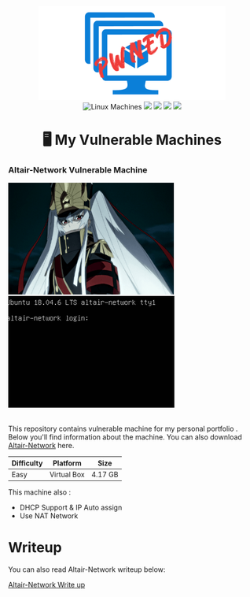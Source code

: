 <div id="header" align="center">
	<img width="380" height="190" src="/resources/img/vuln-machine.png"/>
</div>

<div align="center">
	<img src="https://img.shields.io/badge/linux-FCC624.svg?style=for-the-badge&logo=linux&logoColor=black" alt="Linux Machines"/>
	<img src="https://shields.io/badge/Virtualbox-183A61.svg?logo=virtualbox&style=for-the-badge&logoColor=white"/>
	<img src="https://shields.io/badge/vmware-607078.svg?logo=vmware&style=for-the-badge&logoColor=yellow"/>
	<img src="https://img.shields.io/badge/ubuntu-E95420.svg?style=for-the-badge&logo=ubuntu&logoColor=black"/>
	<img src="https://img.shields.io/badge/debian-A81D33.svg?style=for-the-badge&logo=debian&logoColor=white"/>
	<h1>🖥 My Vulnerable Machines </h1>
</div>

<div align="left"/>
	<h3>Altair-Network Vulnerable Machine</h3>
	<img width="337" height="227" src="./resources/img/1e666def1a5b8274e749acb1c891d614.gif"/>
	<img width="auto" height="auto" src="./resources/img/Altair.png"/>
</div>
<br>

This repository contains vulnerable machine for my personal portfolio . Below you'll find information about the machine. You can also download [Altair-Network](https://drive.google.com/file/d/1Xu1x-NcSc1Ty7Pd-z4sM0pzCCsMZ0_QY/view?usp=sharing) here.

| Difficulty | Platform | Size |
|--|--|--|
| Easy | Virtual Box | 4.17 GB |

This machine also :
 -    DHCP Support & IP Auto assign
 -    Use NAT Network

# Writeup
You can also read Altair-Network writeup below:

[Altair-Network Write up](https://dragonforce.io/threads/boot2root-ctf-for-beginners-altair-network-walkthrough.13729/)
